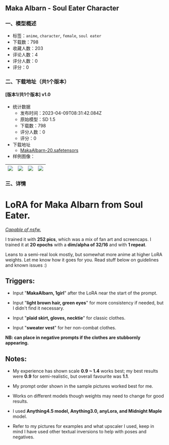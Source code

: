## Maka Albarn - Soul Eater Character
### 一、模型概述

- 标签：`anime`, `character`, `female`, `soul eater`
- 下载数：798
- 收藏人数：203
- 评论人数：4
- 评分人数：0
- 评分：0

### 二、下载地址（共1个版本）

#### [版本1/共1个版本] v1.0

- 统计数据
  - 发布时间：2023-04-09T08:31:42.084Z
  - 原始模型：SD 1.5
  - 下载数：798
  - 评分人数：0
  - 评分：0
- 下载地址
  - [MakaAlbarn-20.safetensors](https://civitai.com/api/download/models/40679)
- 样例图像：

| <img src="https://image.civitai.com/xG1nkqKTMzGDvpLrqFT7WA/9956e287-1938-49d4-6cea-ac5ff6642f00/width=450/449557.jpeg" /> | <img src="https://image.civitai.com/xG1nkqKTMzGDvpLrqFT7WA/467a8c8f-696f-4850-94cf-278e723cdc00/width=450/449570.jpeg" /> | <img src="https://image.civitai.com/xG1nkqKTMzGDvpLrqFT7WA/15110505-4f64-4fc3-663f-26726e6f2e00/width=450/449571.jpeg" /> | <img src="https://image.civitai.com/xG1nkqKTMzGDvpLrqFT7WA/2b868974-6441-4352-bf1c-522bcd35f200/width=450/449558.jpeg" /> |
| ---- | ---- | ---- | ---- |


### 三、详情
<h1>LoRA for Maka Albarn from Soul Eater.</h1><p><em><u>Capable of nsfw.</u></em></p><p></p><p>I trained it with <strong>252 pics</strong>, which was a mix of fan art and screencaps. I trained it at <strong>20 epochs</strong> with a <strong>dim/alpha of 32/16</strong> and with <strong>1 repeat</strong>.</p><p>Leans to a semi-real look mostly, but somewhat more anime at higher LoRA weights. Let me know how it goes for you. Read stuff below on guidelines and known issues :)</p><p></p><h2>Triggers:</h2><ul><li><p>Input "<strong>MakaAlbarn, 1girl</strong>" after the LoRA near the start of the prompt.</p></li></ul><ul><li><p>Input "<strong>light brown hair, green eyes</strong>" for more consistency if needed, but I didn't find it necessary.</p></li></ul><ul><li><p>Input "<strong>plaid skirt, gloves, necktie</strong>" for classic clothes.</p></li><li><p>Input "<strong>sweater vest</strong>" for her non-combat clothes.</p></li></ul><p><strong>NB: can place in negative prompts if the clothes are stubbornly appearing.</strong></p><p></p><h2>Notes:</h2><ul><li><p>My experience has shown scale <strong>0.9 ~ 1.4</strong> works best; my best results were <strong>0.9</strong> for semi-realistic, but overall favourite was <strong>1.1</strong>.</p></li></ul><ul><li><p>My prompt order shown in the sample pictures worked best for me.</p></li></ul><ul><li><p>Works on different models though weights may need to change for good results.</p></li></ul><ul><li><p>I used <strong>Anything4.5 model, Anything3.0, anyLora, and Midnight Maple</strong> model.</p></li></ul><ul><li><p>Refer to my pictures for examples and what upscaler I used, keep in mind I have used other textual inversions to help with poses and negatives.</p></li></ul>